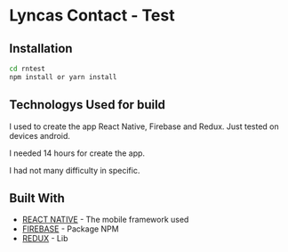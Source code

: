 # Lyncas Contact - Test


## Installation

```sh
cd rntest
npm install or yarn install
```

## Technologys Used for build

I used to create the app React Native, Firebase and Redux.
Just tested on devices android.

I needed 14 hours for create the app.

I had not many difficulty in specific.

## Built With

* [REACT NATIVE](https://facebook.github.io/react-native/) - The mobile framework used
* [FIREBASE](https://www.npmjs.com/package/react-native-firebase) - Package NPM
* [REDUX](https://redux.js.org/) - Lib
